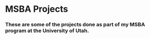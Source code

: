 # MSBA Projects
### These are some of the projects done as part of my MSBA program at the University of Utah.
